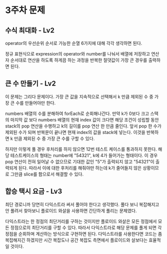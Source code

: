 # 3주차 문제
## 수식 최대화 - Lv2
operator의 우선순위 순서로 가능한 순열 6가지에 대해 각각 생각하면 된다.

정규 표현식으로 expression의 operator와 number를 나눠서 배열에 저장하고 연산자 순서대로 연산을 하도록 하게끔 하는 과정을 반복한 절댓값이 가장 큰 경우를 출력하면 된다.

## 큰 수 만들기 - Lv2
이 문제는 그리다 문제이다. 가장 큰 값을 지속적으로 선택해서 k 만큼 제외된 수 중 가장 큰 수를 만들어야만 한다.

numbers 배열의 수를 분해하여 forEach로 순회해나간다. 만약 k가 0보다 크고 스택의 마지막 값 보다 numbers 배열의 현재 index 값이 크다면 해당 조건이 성립할 동안 stack의 pop 연산을 수행하고 k의 길이를 pop 연산 한 만큼 줄인다. 앞서 pop 한 수가 제외된 수가 되며 반복문이 끝나면 현재 index의 값을 stack에 넣는다. 이것을 반복하면 k 만큼 제외된 수 중 가장 큰 수를 구할 수 있다.

하지만 이렇게 풀 경우 후처리를 하지 않으면 12번 테스트 케이스를 통과하지 못한다. 해당 테스트케이스의 형태는 number에 "54321", k에 4가 들어가는 형태이다. 이 경우 pop 연산이 전혀 일어날 수 없으므로 기대한 값인 "5"가 출력되지 않고 "54321"이 출력되게 된다. 따라서 이에 대한 후처리를 해줘야만 하는데 k가 줄어들지 않은 상황이므로 그만큼 slice를 함으로서 해결할 수 있다.


## 합승 택시 요금 - Lv3
최단 경로니까 당연히 다익스트라 써서 풀어야 한다고 생각했다. 풀다 보니 복잡해지고 안 풀려서 찾아보니 플로이드 와살을 사용하면 간단하게 풀리는 문제였다.

다익스트라는 한 정점의 최단거리를 구하는 것이지만 플로이드 와살은 모든 정점에서 모든 정점으로의 최단거리를 구할 수 있다. 따라서 다익스트라로 해당 문제를 풀게 되면 각 정점을 순회하며 계산하는 방식으로 구현하면 된다. 다익스트라를 사용한다면 코드는 좀 복잡해지긴 하겠지만 시간 복잡도나 공간 복잡도 측면에서 플로이드와 살보다는 효율적일 것이다.
